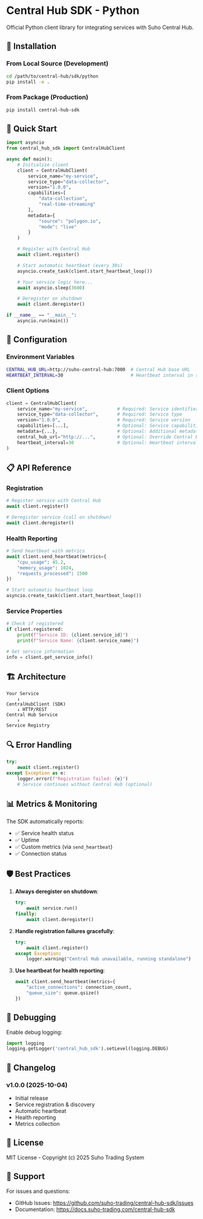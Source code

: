 # Central Hub SDK - Python

Official Python client library for integrating services with Suho Central Hub.

## 🚀 Installation

### From Local Source (Development)

```bash
cd /path/to/central-hub/sdk/python
pip install -e .
```

### From Package (Production)

```bash
pip install central-hub-sdk
```

## 📖 Quick Start

```python
import asyncio
from central_hub_sdk import CentralHubClient

async def main():
    # Initialize client
    client = CentralHubClient(
        service_name="my-service",
        service_type="data-collector",
        version="1.0.0",
        capabilities=[
            "data-collection",
            "real-time-streaming"
        ],
        metadata={
            "source": "polygon.io",
            "mode": "live"
        }
    )

    # Register with Central Hub
    await client.register()

    # Start automatic heartbeat (every 30s)
    asyncio.create_task(client.start_heartbeat_loop())

    # Your service logic here...
    await asyncio.sleep(3600)

    # Deregister on shutdown
    await client.deregister()

if __name__ == "__main__":
    asyncio.run(main())
```

## 🔧 Configuration

### Environment Variables

```bash
CENTRAL_HUB_URL=http://suho-central-hub:7000  # Central Hub base URL
HEARTBEAT_INTERVAL=30                         # Heartbeat interval in seconds
```

### Client Options

```python
client = CentralHubClient(
    service_name="my-service",           # Required: Service identifier
    service_type="data-collector",       # Required: Service type
    version="1.0.0",                     # Required: Service version
    capabilities=[...],                  # Optional: Service capabilities
    metadata={...},                      # Optional: Additional metadata
    central_hub_url="http://...",        # Optional: Override Central Hub URL
    heartbeat_interval=30                # Optional: Heartbeat interval (seconds)
)
```

## 📋 API Reference

### Registration

```python
# Register service with Central Hub
await client.register()

# Deregister service (call on shutdown)
await client.deregister()
```

### Health Reporting

```python
# Send heartbeat with metrics
await client.send_heartbeat(metrics={
    "cpu_usage": 45.2,
    "memory_usage": 1024,
    "requests_processed": 1500
})

# Start automatic heartbeat loop
asyncio.create_task(client.start_heartbeat_loop())
```

### Service Properties

```python
# Check if registered
if client.registered:
    print(f"Service ID: {client.service_id}")
    print(f"Service Name: {client.service_name}")

# Get service information
info = client.get_service_info()
```

## 🏗️ Architecture

```
Your Service
    ↓
CentralHubClient (SDK)
    ↓ HTTP/REST
Central Hub Service
    ↓
Service Registry
```

## 🔍 Error Handling

```python
try:
    await client.register()
except Exception as e:
    logger.error(f"Registration failed: {e}")
    # Service continues without Central Hub (optional)
```

## 📊 Metrics & Monitoring

The SDK automatically reports:

- ✅ Service health status
- ✅ Uptime
- ✅ Custom metrics (via `send_heartbeat`)
- ✅ Connection status

## 🛡️ Best Practices

1. **Always deregister on shutdown**:
   ```python
   try:
       await service.run()
   finally:
       await client.deregister()
   ```

2. **Handle registration failures gracefully**:
   ```python
   try:
       await client.register()
   except Exception:
       logger.warning("Central Hub unavailable, running standalone")
   ```

3. **Use heartbeat for health reporting**:
   ```python
   await client.send_heartbeat(metrics={
       "active_connections": connection_count,
       "queue_size": queue.qsize()
   })
   ```

## 🐛 Debugging

Enable debug logging:

```python
import logging
logging.getLogger('central_hub_sdk').setLevel(logging.DEBUG)
```

## 📝 Changelog

### v1.0.0 (2025-10-04)
- Initial release
- Service registration & discovery
- Automatic heartbeat
- Health reporting
- Metrics collection

## 📄 License

MIT License - Copyright (c) 2025 Suho Trading System

## 🤝 Support

For issues and questions:
- GitHub Issues: https://github.com/suho-trading/central-hub-sdk/issues
- Documentation: https://docs.suho-trading.com/central-hub-sdk
